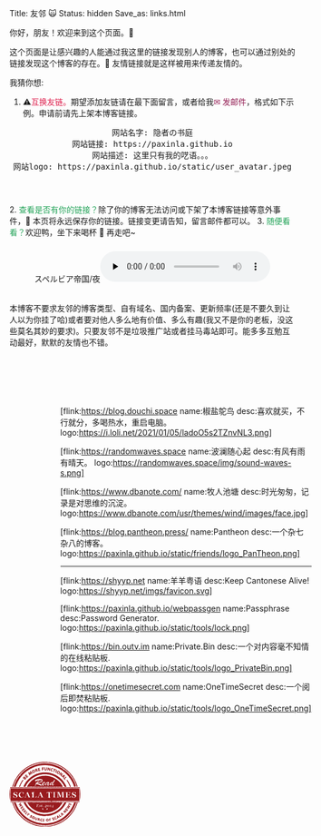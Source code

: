Title: 友邻 🙀
Status: hidden
Save_as: links.html


你好，朋友！欢迎来到这个页面。🎉 

这个页面是让感兴趣的人能通过我这里的链接发现别人的博客，也可以通过别处的链接发现这个博客的存在。🍻 友情链接就是这样被用来传递友情的。


我猜你想:

1. ⚠️<span style="color: #de1e4c;">互换友链。</span>期望添加友链请在最下面留言，或者给我<a href="mailto:aksura@paranoid.email?subject=Request for Blog Friend Link" style="color:#921b51;text-decoration:none;border:none;">✉ 发邮件</a>，格式如下示例。申请前请先上架本博客链接。
<article style="margin-top:0.5em;margin-bottom:1em;"><header class="blue-star"><pre class="in-article">
网站名字: 隐者の书庭
网站链接: https://paxinla.github.io
网站描述: 这里只有我的呓语。。。
网站logo: https://paxinla.github.io/static/user_avatar.jpeg
</pre></header></article>
2. <span style="color: #25a45a;">查看是否有你的链接？</span>除了你的博客无法访问或下架了本博客链接等意外事件，🍭 本页将永远保存你的链接。链接变更请告知，留言邮件都可以。
3. <span style="color: #25a45a;">随便看看？</span>欢迎鸭，坐下来喝杯 🍵 再走吧~

<div class="container-audio" style="text-align:center;margin-top:1.5rem;margin-bottom:2rem;"><span class="music">スペルビア帝国/夜</span><audio controls preload="none"><source src="http://music.163.com/song/media/outer/url?id=565975068"/>~这里是一首好听的曲子，但你的浏览器不支持 audio 标签，很遗憾你听不到它~</audio></div>


本博客<span class="emp-text">不要求</span>友邻的博客类型、自有域名、国内备案、更新频率(还是不要久到让人以为你挂了哈)或者要对他人多么地有价值、多么有趣(我又不是你的老板，没这些莫名其妙的要求)。只要友邻不是垃圾推广站或者挂马毒站即可。能多多互勉互动最好，默默的友情也不错。

<br/>

<div style="background: url(/theme/images/ornate-border.svg) center top no-repeat transparent; background-size: auto; background-size: contain; height: 1.5rem; width: 100%; -webkit-transform: rotate(180deg); transform: rotate(180deg); margin-top: 1rem; margin-bottom: 1rem;"></div>

<div style="display: inline-block;margin-left: 5.6rem;">

[flink:https://blog.douchi.space name:椒盐鸵鸟 desc:喜欢就买，不行就分，多喝热水，重启电脑。 logo:https://i.loli.net/2021/01/05/ladoO5s2TZnvNL3.png]

[flink:https://randomwaves.space name:波澜随心起 desc:有风有雨有晴天。 logo:https://randomwaves.space/img/sound-waves-s.png]

[flink:https://www.dbanote.com/ name:牧人池塘 desc:时光匆匆，记录是对思维的沉淀。 logo:https://www.dbanote.com/usr/themes/wind/images/face.jpg]

[flink:https://blog.pantheon.press/ name:Pantheon desc:一个杂七杂八的博客。 logo:https://paxinla.github.io/static/friends/logo_PanTheon.png]


<hr class="circle-split-line" />

[flink:https://shyyp.net name:羊羊粤语 desc:Keep Cantonese Alive! logo:https://shyyp.net/imgs/favicon.svg]

[flink:https://paxinla.github.io/webpassgen name:Passphrase desc:Password Generator. logo:https://paxinla.github.io/static/tools/lock.png]

[flink:https://bin.outv.im name:Private.Bin desc:一个对内容毫不知情的在线粘贴板. logo:https://paxinla.github.io/static/tools/logo_PrivateBin.png]

[flink:https://onetimesecret.com name:OneTimeSecret desc:一个阅后即焚粘贴板. logo:https://paxinla.github.io/static/tools/logo_OneTimeSecret.png]

</div>

<div style="background: url(/theme/images/ornate-border.svg) center top no-repeat transparent; background-size: auto; background-size: contain; height: 1.5rem; width: 100%; margin-top: 1rem;"></div>

<div style="margin-top: 2rem;"><p>
<a href="https://scalatimes.com" target="_blank" rel="external">
<img src="/static/scala_times_125.png" style="max-width: 125px; border-radius: 125px;" />
</a>
</p></div>

